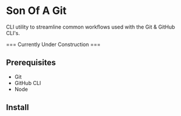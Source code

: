 # Son Of A Git
CLI utility to streamline common workflows used with the Git &amp; GitHub CLI's.

=== Currently Under Construction ===

## Prerequisites
- Git
- GitHub CLI
- Node

## Install
